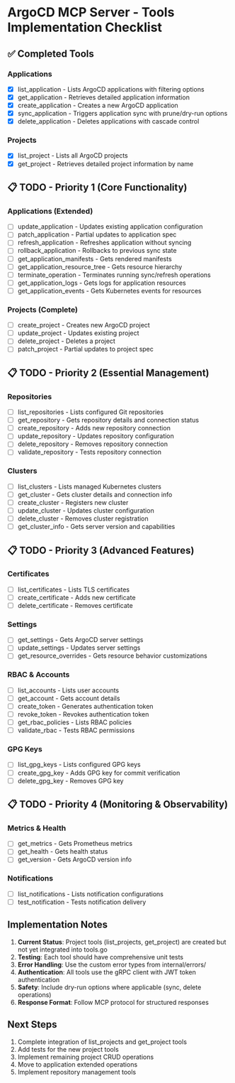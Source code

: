 # ArgoCD MCP Server - Tools Implementation Checklist

## ✅ Completed Tools

### Applications
- [x] list_application - Lists ArgoCD applications with filtering options
- [x] get_application - Retrieves detailed application information  
- [x] create_application - Creates a new ArgoCD application
- [x] sync_application - Triggers application sync with prune/dry-run options
- [x] delete_application - Deletes applications with cascade control

### Projects
- [x] list_project - Lists all ArgoCD projects
- [x] get_project - Retrieves detailed project information by name

## 📋 TODO - Priority 1 (Core Functionality)

### Applications (Extended)
- [ ] update_application - Updates existing application configuration
- [ ] patch_application - Partial updates to application spec
- [ ] refresh_application - Refreshes application without syncing
- [ ] rollback_application - Rollbacks to previous sync state
- [ ] get_application_manifests - Gets rendered manifests
- [ ] get_application_resource_tree - Gets resource hierarchy
- [ ] terminate_operation - Terminates running sync/refresh operations
- [ ] get_application_logs - Gets logs for application resources
- [ ] get_application_events - Gets Kubernetes events for resources

### Projects (Complete)
- [ ] create_project - Creates new ArgoCD project
- [ ] update_project - Updates existing project
- [ ] delete_project - Deletes a project
- [ ] patch_project - Partial updates to project spec

## 📋 TODO - Priority 2 (Essential Management)

### Repositories
- [ ] list_repositories - Lists configured Git repositories
- [ ] get_repository - Gets repository details and connection status
- [ ] create_repository - Adds new repository connection
- [ ] update_repository - Updates repository configuration
- [ ] delete_repository - Removes repository connection
- [ ] validate_repository - Tests repository connection

### Clusters
- [ ] list_clusters - Lists managed Kubernetes clusters
- [ ] get_cluster - Gets cluster details and connection info
- [ ] create_cluster - Registers new cluster
- [ ] update_cluster - Updates cluster configuration
- [ ] delete_cluster - Removes cluster registration
- [ ] get_cluster_info - Gets server version and capabilities

## 📋 TODO - Priority 3 (Advanced Features)

### Certificates
- [ ] list_certificates - Lists TLS certificates
- [ ] create_certificate - Adds new certificate
- [ ] delete_certificate - Removes certificate

### Settings
- [ ] get_settings - Gets ArgoCD server settings
- [ ] update_settings - Updates server settings
- [ ] get_resource_overrides - Gets resource behavior customizations

### RBAC & Accounts
- [ ] list_accounts - Lists user accounts
- [ ] get_account - Gets account details
- [ ] create_token - Generates authentication token
- [ ] revoke_token - Revokes authentication token
- [ ] get_rbac_policies - Lists RBAC policies
- [ ] validate_rbac - Tests RBAC permissions

### GPG Keys
- [ ] list_gpg_keys - Lists configured GPG keys
- [ ] create_gpg_key - Adds GPG key for commit verification
- [ ] delete_gpg_key - Removes GPG key

## 📋 TODO - Priority 4 (Monitoring & Observability)

### Metrics & Health
- [ ] get_metrics - Gets Prometheus metrics
- [ ] get_health - Gets health status
- [ ] get_version - Gets ArgoCD version info

### Notifications
- [ ] list_notifications - Lists notification configurations
- [ ] test_notification - Tests notification delivery

## Implementation Notes

1. **Current Status**: Project tools (list_projects, get_project) are created but not yet integrated into tools.go
2. **Testing**: Each tool should have comprehensive unit tests
3. **Error Handling**: Use the custom error types from internal/errors/
4. **Authentication**: All tools use the gRPC client with JWT token authentication
5. **Safety**: Include dry-run options where applicable (sync, delete operations)
6. **Response Format**: Follow MCP protocol for structured responses

## Next Steps

1. Complete integration of list_projects and get_project tools
2. Add tests for the new project tools
3. Implement remaining project CRUD operations
4. Move to application extended operations
5. Implement repository management tools